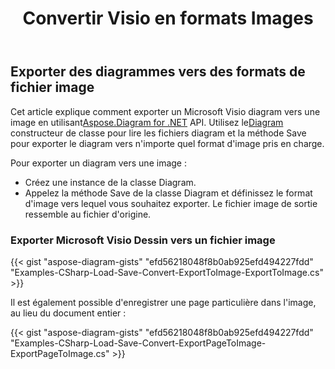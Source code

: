﻿---
title:  Convertir Visio en formats Images
linktitle: Convertir Visio en Images
type: docs
weight: 20
url: /fr/net/convert-visio-to-image/
description: This topic show you how to Aspose.Diagram allows to convert Visio to various images formats. Convert Visio,VSD, VSS, VDW, VST, VSDX, VSSX, VSTX, VSDM, VSTM,VSSM to PNG, JPEG, BMP images with a few lines of code.
---
## **Exporter des diagrammes vers des formats de fichier image**
 Cet article explique comment exporter un Microsoft Visio diagram vers une image en utilisant[Aspose.Diagram for .NET](https://products.aspose.com/diagram/net/) API. Utilisez le[Diagram](http://www.aspose.com/api/net/diagram/aspose.diagram/diagram) constructeur de classe pour lire les fichiers diagram et la méthode Save pour exporter le diagram vers n'importe quel format d'image pris en charge.

Pour exporter un diagram vers une image :

- Créez une instance de la classe Diagram.
- Appelez la méthode Save de la classe Diagram et définissez le format d'image vers lequel vous souhaitez exporter. Le fichier image de sortie ressemble au fichier d'origine.
### **Exporter Microsoft Visio Dessin vers un fichier image**
{{< gist "aspose-diagram-gists" "efd56218048f8b0ab925efd494227fdd" "Examples-CSharp-Load-Save-Convert-ExportToImage-ExportToImage.cs" >}}

Il est également possible d'enregistrer une page particulière dans l'image, au lieu du document entier :

{{< gist "aspose-diagram-gists" "efd56218048f8b0ab925efd494227fdd" "Examples-CSharp-Load-Save-Convert-ExportPageToImage-ExportPageToImage.cs" >}}